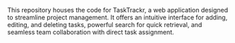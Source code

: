 This repository houses the code for TaskTrackr, a web application designed to streamline project management. It offers an intuitive interface for adding, editing, and deleting tasks, powerful search for quick retrieval, and seamless team collaboration with direct task assignment.
